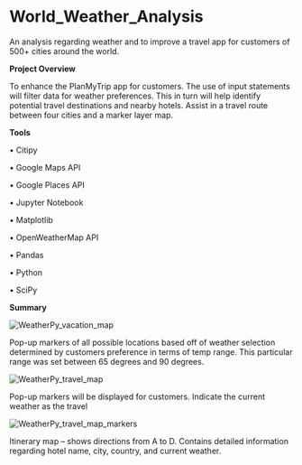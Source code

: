 # World_Weather_Analysis

An analysis regarding weather and to improve a travel app for customers of 500+ cities around the world.

**Project Overview**

To enhance the PlanMyTrip app for customers. The use of input statements will filter data for weather preferences. This in turn will help identify potential travel destinations and nearby hotels. Assist in a travel route between four cities and a marker layer map. 

**Tools**

•	Citipy

•	Google Maps API 

•	Google Places API

•	Jupyter Notebook

•	Matplotlib

•	OpenWeatherMap API

•	Pandas

•	Python

•	SciPy 

**Summary**

![WeatherPy_vacation_map](https://user-images.githubusercontent.com/111043588/204235379-f1408ca1-2c58-48ff-8e95-c55e6f80bcc4.PNG)

Pop-up markers of all possible locations based off of weather selection determined by customers preference in terms of temp range. This particular range was set between 65 degrees and 90 degrees. 

![WeatherPy_travel_map](https://user-images.githubusercontent.com/111043588/204234578-d8700dc6-4b19-4cab-90f5-34dc2ca401ff.PNG)

Pop-up markers will be displayed for customers. Indicate the current weather as the travel


![WeatherPy_travel_map_markers](https://user-images.githubusercontent.com/111043588/204234580-5ec9afed-6a40-4610-9df5-b60b463c1b8b.PNG)

Itinerary map – shows directions from A to D. Contains detailed information regarding hotel name, city, country, and current weather. 

